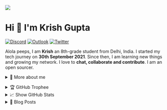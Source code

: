 [![](https://github.com/krishguptadev/krishguptadev/raw/main/banner.png)](https://krishguptadev.tech/)

# Hi 👋 I'm Krish Gupta

[![Discord](https://img.shields.io/badge/Cerulean%20Coders%0A-%237289DA.svg?style=for-the-badge&logo=discord&logoColor=white)](https://krish.ninja/discord)
[![Outlook](https://img.shields.io/badge/E%20Mail-0078D4?style=for-the-badge&logo=microsoft-outlook&logoColor=white)](mailto:krishguptadev@outlook.com)
[![Twitter](https://img.shields.io/badge/%40krshdev-%231DA1F2.svg?style=for-the-badge&logo=Twitter&logoColor=white)](https://twitter.com/krishguptadev)

<p>
  
Alola peeps, I am **Krish** an 8th-grade student from Delhi, India. I started my tech journey on **30th September 2021**. Since then, I am learning new things and growing my network. I love to **chat, collaborate and contribute**. I am an open sourcer.

<details>
  <summary>🧑 More about me</summary>
  <br />

🔭 I’m currently working on [Cerulean Coders](https://github.com/CeruleanCodersComm)

🌱 I’m currently learning **everything** 🤓

🤝 I’m looking for help with **finding projects to contribute to!**

👨‍💻 All of my projects are available at [krishguptadev.tech](https://krishguptadev.tech)

📝 I regularly write articles on [blog.krishguptadev.tech](https://blog.krishguptadev.tech)

💬 Ask me about **open source, web development, and Node.js**

📫 Reach me out at **krishguptadev@outlook.com**

</details>
  
</p>

<details>
  <summary>🏆 GitHub Trophee</summary>
  <br />
  <p align="center">
  <img src="https://github-profile-trophy.vercel.app/?username=krshdev&row=1&theme=onedark&margin-w=15&margin-h=15&no-frame=true">
  </p>
</details>

<details>
  <summary>📈 Show GitHub Stats</summary>
  <br />
  <p align="center">
  <img width="49%" src="https://github-readme-stats.vercel.app/api?username=krshdev&show_icons=true&locale=en&count_private=true&hide_border=true&title_color=fff&text_color=ddd&icon_color=1CADFB&bg_color=0F2D3D&include_all_commits=true" />
  <img width="49%" src="https://github-readme-streak-stats.herokuapp.com?user=krshdev&hide_border=true&date_format=M%20j%5B%2C%20Y%5D&background=0F2D3D&stroke=1CADFB&ring=1CADFB&fire=1CADFB&currStreakNum=FFFFFF&sideNums=FFFFFF&currStreakLabel=1CADFB&border=DDDDDD00&sideLabels=DDDDDD&dates=CCCCCC" />
  </p>

  <img src="https://activity-graph.herokuapp.com/graph?username=krshdev&bg_color=0f2d3d&color=1cadfb&line=1cadfb&point=1cadfb&area=true&hide_border=true">
</details>

<details>
  <summary>📕 Blog Posts</summary>
  <br />

<!-- BLOG-POST-LIST:START -->
- [Complete Introduction to open source!](https://blog.krishguptadev.tech/complete-introduction-to-open-source)
- [Appwrite: All you need to know](https://blog.krishguptadev.tech/appwrite-all-you-need-to-know)
<!-- BLOG-POST-LIST:END -->

</details>
